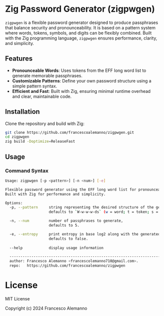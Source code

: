 # Zig Password Generator (zigpwgen)

`zigpwgen` is a flexible password generator designed to produce passphrases that balance security and pronounceability. It is based on a pattern system where words, tokens, symbols, and digits can be flexibly combined. Built with the Zig programming language, `zigpwgen` ensures performance, clarity, and simplicity.

## Features
- **Pronounceable Words**: Uses tokens from the EFF long word list to generate memorable passphrases.
- **Customizable Patterns**: Define your own password structure using a simple pattern syntax.
- **Efficient and Fast**: Built with Zig, ensuring minimal runtime overhead and clear, maintainable code.

## Installation

Clone the repository and build with Zig:

```sh
git clone https://github.com/francescoalemanno/zigpwgen.git
cd zigpwgen
zig build -Doptimize=ReleaseFast
```

## Usage

### Command Syntax

```sh
Usage: zigpwgen [-p <pattern>] [-n <num>] [-e]

Flexible password generator using the EFF long word list for pronounceable words. 
Built with Zig for performance and simplicity.

Options:
  -p, --pattern     string representing the desired structure of the generated passphrases,
                    defaults to `W-w-w-w-ds` (w = word; t = token; s = symbol; d = digit).

  -n, --num         number of passphrases to generate,
                    defaults to 5.

  -e, --entropy     print entropy in base log2 along with the generated password,
                    defaults to false.
                    
  --help            display usage information

  -----------------------------------------------------------------------------------------
  author: Francesco Alemanno <francescolemanno710@gmail.com>.
  repo:   https://github.com/francescoalemanno/zigpwgen
```

# License

MIT License

Copyright (c) 2024 Francesco Alemanno

